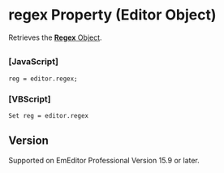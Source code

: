 # regex Property (Editor Object)

Retrieves the [**Regex** Object](../regex/index).

## 

### \[JavaScript\]

```
reg = editor.regex;
```

### \[VBScript\]

```
Set reg = editor.regex
```

## Version

Supported on EmEditor Professional Version 15.9 or later.
